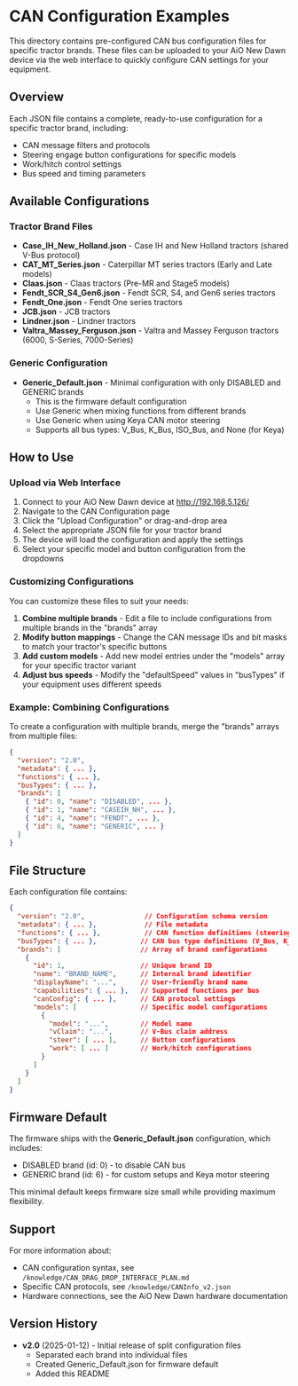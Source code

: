 # CAN Configuration Examples

This directory contains pre-configured CAN bus configuration files for specific tractor brands. These files can be uploaded to your AiO New Dawn device via the web interface to quickly configure CAN settings for your equipment.

## Overview

Each JSON file contains a complete, ready-to-use configuration for a specific tractor brand, including:
- CAN message filters and protocols
- Steering engage button configurations for specific models
- Work/hitch control settings
- Bus speed and timing parameters

## Available Configurations

### Tractor Brand Files

- **Case_IH_New_Holland.json** - Case IH and New Holland tractors (shared V-Bus protocol)
- **CAT_MT_Series.json** - Caterpillar MT series tractors (Early and Late models)
- **Claas.json** - Claas tractors (Pre-MR and Stage5 models)
- **Fendt_SCR_S4_Gen6.json** - Fendt SCR, S4, and Gen6 series tractors
- **Fendt_One.json** - Fendt One series tractors
- **JCB.json** - JCB tractors
- **Lindner.json** - Lindner tractors
- **Valtra_Massey_Ferguson.json** - Valtra and Massey Ferguson tractors (6000, S-Series, 7000-Series)

### Generic Configuration

- **Generic_Default.json** - Minimal configuration with only DISABLED and GENERIC brands
  - This is the firmware default configuration
  - Use Generic when mixing functions from different brands
  - Use Generic when using Keya CAN motor steering
  - Supports all bus types: V_Bus, K_Bus, ISO_Bus, and None (for Keya)

## How to Use

### Upload via Web Interface

1. Connect to your AiO New Dawn device at http://192.168.5.126/
2. Navigate to the CAN Configuration page
3. Click the "Upload Configuration" or drag-and-drop area
4. Select the appropriate JSON file for your tractor brand
5. The device will load the configuration and apply the settings
6. Select your specific model and button configuration from the dropdowns

### Customizing Configurations

You can customize these files to suit your needs:

1. **Combine multiple brands** - Edit a file to include configurations from multiple brands in the "brands" array
2. **Modify button mappings** - Change the CAN message IDs and bit masks to match your tractor's specific buttons
3. **Add custom models** - Add new model entries under the "models" array for your specific tractor variant
4. **Adjust bus speeds** - Modify the "defaultSpeed" values in "busTypes" if your equipment uses different speeds

### Example: Combining Configurations

To create a configuration with multiple brands, merge the "brands" arrays from multiple files:

```json
{
  "version": "2.0",
  "metadata": { ... },
  "functions": { ... },
  "busTypes": { ... },
  "brands": [
    { "id": 0, "name": "DISABLED", ... },
    { "id": 1, "name": "CASEIH_NH", ... },
    { "id": 4, "name": "FENDT", ... },
    { "id": 6, "name": "GENERIC", ... }
  ]
}
```

## File Structure

Each configuration file contains:

```json
{
  "version": "2.0",               // Configuration schema version
  "metadata": { ... },            // File metadata
  "functions": { ... },           // CAN function definitions (steering, buttons, etc.)
  "busTypes": { ... },           // CAN bus type definitions (V_Bus, K_Bus, ISO_Bus)
  "brands": [                    // Array of brand configurations
    {
      "id": 1,                   // Unique brand ID
      "name": "BRAND_NAME",      // Internal brand identifier
      "displayName": "...",      // User-friendly brand name
      "capabilities": { ... },   // Supported functions per bus
      "canConfig": { ... },      // CAN protocol settings
      "models": [                // Specific model configurations
        {
          "model": "...",        // Model name
          "vClaim": "...",       // V-Bus claim address
          "steer": [ ... ],      // Button configurations
          "work": [ ... ]        // Work/hitch configurations
        }
      ]
    }
  ]
}
```

## Firmware Default

The firmware ships with the **Generic_Default.json** configuration, which includes:
- DISABLED brand (id: 0) - to disable CAN bus
- GENERIC brand (id: 6) - for custom setups and Keya motor steering

This minimal default keeps firmware size small while providing maximum flexibility.

## Support

For more information about:
- CAN configuration syntax, see `/knowledge/CAN_DRAG_DROP_INTERFACE_PLAN.md`
- Specific CAN protocols, see `/knowledge/CANInfo_v2.json`
- Hardware connections, see the AiO New Dawn hardware documentation

## Version History

- **v2.0** (2025-01-12) - Initial release of split configuration files
  - Separated each brand into individual files
  - Created Generic_Default.json for firmware default
  - Added this README
